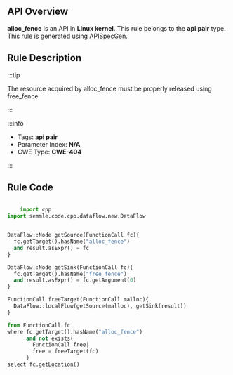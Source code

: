 ---
---


## API Overview
**alloc_fence** is an API in **Linux kernel**. This rule belongs to the **api pair** type. This rule is generated using [APISpecGen](../../tools/APISpecGen).
## Rule Description

:::tip

The resource acquired by alloc_fence must be properly released using free_fence

:::

:::info

- Tags: **api pair**
- Parameter Index: **N/A**
- CWE Type: **CWE-404**

:::

## Rule Code
```python

    import cpp
import semmle.code.cpp.dataflow.new.DataFlow


DataFlow::Node getSource(FunctionCall fc){
  fc.getTarget().hasName("alloc_fence")
  and result.asExpr() = fc
}

DataFlow::Node getSink(FunctionCall fc){
  fc.getTarget().hasName("free_fence")
  and result.asExpr() = fc.getArgument(0)
}

FunctionCall freeTarget(FunctionCall malloc){
  DataFlow::localFlow(getSource(malloc), getSink(result))
}

from FunctionCall fc
where fc.getTarget().hasName("alloc_fence")
      and not exists(
        FunctionCall free| 
        free = freeTarget(fc)
      )
select fc.getLocation()

    
```